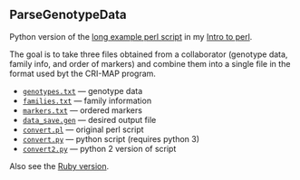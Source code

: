## ParseGenotypeData

Python version of the [long example perl script](http://www.biostat.wisc.edu/~kbroman/perlintro/index.html#ex2) in my
[Intro to perl](http://www.biostat.wisc.edu/~kbroman/perlintro/).

The goal is to take three files obtained from a collaborator (genotype
data, family info, and order of markers) and combine them into a
single file in the format used byt the CRI-MAP program.

- [`genotypes.txt`](genotypes.txt) &mdash; genotype data
- [`families.txt`](families.txt) &mdash; family information
- [`markers.txt`](markers.txt) &mdash; ordered markers
- [`data_save.gen`](data_save.gen) &mdash; desired output file
- [`convert.pl`](convert.pl) &mdash; original perl script
- [`convert.py`](convert.py) &mdash; python script (requires python 3)
- [`convert2.py`](convert.py) &mdash; python 2 version of script

Also see the [Ruby version](https://github.com/kbroman/RubyBroman/blob/master/ParseGenotypeData/convert.rb).

